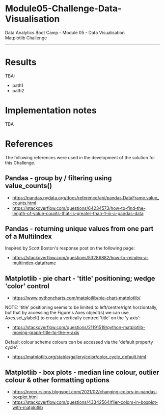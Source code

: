 # Module05-Challenge-Data-Visualisation
Data Analytics Boot Camp - Module 05 - Data Visualisation \
Matplotlib Challenge

---

# Results

TBA:
- path1
- path2

# Implementation notes

TBA

# References

The following references were used in the development of the solution for this Challenge.

## Pandas - group by / filtering using value_counts()
- https://pandas.pydata.org/docs/reference/api/pandas.DataFrame.value_counts.html
- https://stackoverflow.com/questions/64234573/how-to-find-the-length-of-value-counts-that-is-greater-than-1-in-a-pandas-data

## Pandas - returning unique values from one part of a MultiIndex
Inspired by Scott Boston's response post on the following page:
- https://stackoverflow.com/questions/53286882/how-to-reindex-a-multiindex-dataframe

## Matplotlib - pie chart - 'title' positioning; wedge 'color' control
- https://www.pythoncharts.com/matplotlib/pie-chart-matplotlib/

NOTE: 'title' positioning seems to be limited to left/centre/right horziontally, but that by accessing the Figure's Axes object(s) we can use Axes.set_ylabel() to create a vertically centred 'title' on the 'y axis':
- https://stackoverflow.com/questions/21191519/python-matplotlib-moving-graph-title-to-the-y-axis

Default colour scheme colours can be accessed via the 'default property cycle':
- https://matplotlib.org/stable/gallery/color/color_cycle_default.html

## Matplotlib - box plots - median line colour, outlier colour & other formatting options
- https://nrecursions.blogspot.com/2021/02/changing-colors-in-pandas-boxplot.html
- https://stackoverflow.com/questions/43342564/flier-colors-in-boxplot-with-matplotlib
